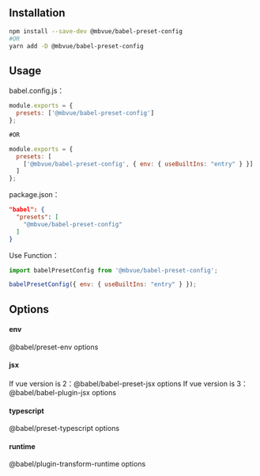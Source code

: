 ## Installation
```bash
npm install --save-dev @mbvue/babel-preset-config
#OR
yarn add -D @mbvue/babel-preset-config
```

## Usage
babel.config.js：

```js
module.exports = {
  presets: ['@mbvue/babel-preset-config']
};

#OR

module.exports = {
  presets: [
    ['@mbvue/babel-preset-config', { env: { useBuiltIns: "entry" } }]
  ]
};
```

package.json：

```json
"babel": {
  "presets": [
    "@mbvue/babel-preset-config"
  ]
}
```

Use Function：
```js
import babelPresetConfig from '@mbvue/babel-preset-config';

babelPresetConfig({ env: { useBuiltIns: "entry" } });
```

## Options
#### env
@babel/preset-env options

#### jsx
If vue version is 2：@babel/babel-preset-jsx options
If vue version is 3：@babel/babel-plugin-jsx options

#### typescript
@babel/preset-typescript options

#### runtime
@babel/plugin-transform-runtime options